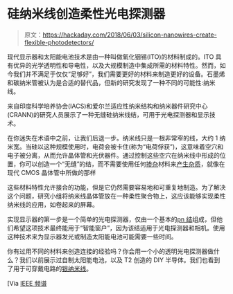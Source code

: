 # 硅纳米线创造柔性光电探测器

> 原文：<https://hackaday.com/2018/06/03/silicon-nanowires-create-flexible-photodetectors/>

现代显示器和太阳能电池技术是由一种叫做氧化铟锡(ITO)的材料制成的。ITO 具有优异的光学透明性和导电性，以及大规模制造中集成所需的材料特性。然而，如今我们并不满足于仅仅“足够好”，我们需要更好的材料来制造更好的设备。石墨烯和碳纳米管被认为是合适的替代品，但新的研究发现了一种不同的可能性:纳米线。

来自印度科学培养协会(IACS)和爱尔兰适应性纳米结构和纳米器件研究中心(CRANN)的研究人员展示了一种无缝硅纳米线结，可用于光电探测器和显示技术。

在你迷失在术语中之前，让我们后退一步。纳米线只是一根非常窄的线，大约 1 纳米宽。当硅以这种规模使用时，电荷会被卡住(称为“电荷俘获”)，这意味着空穴和电子被分离，从而允许晶体管和光伏器件。通过控制这些空穴在纳米线中形成的位置，你可以创造一个“无缝”的结，而不需要使用任何[掺杂](https://en.wikipedia.org/wiki/Dopant)材料来[产生杂质](https://en.wikipedia.org/wiki/Doping_(semiconductor))，就像在现代 CMOS 晶体管中所做的那样

这些材料特性允许接合的功能，但是它仍然需要容易地和可重复地制造。为了解决这个问题，研究小组将纳米线晶体管放在一种柔性聚合物上，这应该能够实现柔性纳米线的应用，如卷起来的屏幕。

实现显示器的第一步是一个简单的光电探测器，仅由一个基本的[pn 结](https://en.wikipedia.org/wiki/P%E2%80%93n_junction)组成，但他们希望这项技术最终能用于“智能窗户”，因为该结适用于光电探测器和相机。使用这种技术来为显示器发光或制造太阳能电池可能需要一些时间。

你有过用不同的材料来创造连接的经验吗？你会用一个小的透明光电探测器做什么？我们以前展示过自制太阳能电池，以及 T2 创造的 DIY 半导体。我们也看到了用于可穿戴电路的[银纳米线](https://hackaday.com/2018/03/11/print-rinse-wear-nanowire-circuits-for-your-microfibre-clothing/)。

[Via [IEEE 频谱](https://spectrum.ieee.org/nanoclast/semiconductors/devices/silicon-nanowires-could-enable-smart-solar-windows)